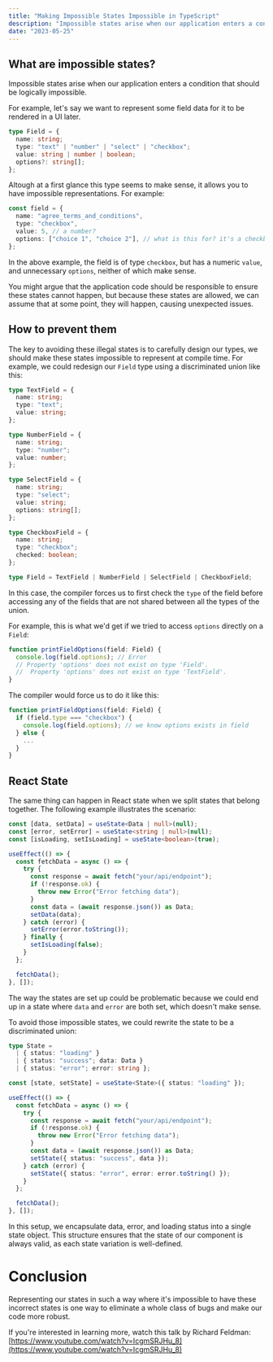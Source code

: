 ```yaml
---
title: "Making Impossible States Impossible in TypeScript"
description: "Impossible states arise when our application enters a condition that should be functionally impossible."
date: "2023-05-25"
---
```


## What are impossible states?

Impossible states arise when our application enters a condition that should be logically impossible.

For example, let's say we want to represent some field data for it to be rendered in a UI later.

```typescript
type Field = {
  name: string;
  type: "text" | "number" | "select" | "checkbox";
  value: string | number | boolean;
  options?: string[];
};
```

Altough at a first glance this type seems to make sense, it allows you to have impossible representations. For example:

```typescript
const field = {
  name: "agree_terms_and_conditions",
  type: "checkbox",
  value: 5, // a number?
  options: ["choice 1", "choice 2"], // what is this for? it's a checkbox
};
```

In the above example, the field is of type `checkbox`, but has a numeric `value`, and unnecessary `options`, neither of which make sense.

You might argue that the application code should be responsible to ensure these states cannot happen, but because these states are allowed, we can assume that at some point, they will happen, causing unexpected issues.

## How to prevent them

The key to avoiding these illegal states is to carefully design our types, we should make these states impossible to represent at compile time. For example, we
could redesign our `Field` type using a discriminated union like this:

```typescript
type TextField = {
  name: string;
  type: "text";
  value: string;
};

type NumberField = {
  name: string;
  type: "number";
  value: number;
};

type SelectField = {
  name: string;
  type: "select";
  value: string;
  options: string[];
};

type CheckboxField = {
  name: string;
  type: "checkbox";
  checked: boolean;
};

type Field = TextField | NumberField | SelectField | CheckboxField;
```

In this case, the compiler forces us to first check the `type` of the field before accessing any of the fields that are not shared between all the types of the union.

For example, this is what we'd get if we tried to access `options` directly on a `Field`:

```typescript
function printFieldOptions(field: Field) {
  console.log(field.options); // Error
  // Property 'options' does not exist on type 'Field'.
  //  Property 'options' does not exist on type 'TextField'.
}
```

The compiler would force us to do it like this:

```typescript
function printFieldOptions(field: Field) {
  if (field.type === "checkbox") {
    console.log(field.options); // we know options exists in field
  } else {
    ...
  }
}
```

## React State

The same thing can happen in React state when we split states that belong together. The following example illustrates the scenario:

```typescript
const [data, setData] = useState<Data | null>(null);
const [error, setError] = useState<string | null>(null);
const [isLoading, setIsLoading] = useState<boolean>(true);

useEffect(() => {
  const fetchData = async () => {
    try {
      const response = await fetch("your/api/endpoint");
      if (!response.ok) {
        throw new Error("Error fetching data");
      }
      const data = (await response.json()) as Data;
      setData(data);
    } catch (error) {
      setError(error.toString());
    } finally {
      setIsLoading(false);
    }
  };

  fetchData();
}, []);
```

The way the states are set up could be problematic because we could end up in a state where `data` and `error` are both set, which doesn't make sense.

To avoid those impossible states, we could rewrite the state to be a discriminated union:

```typescript
type State =
  | { status: "loading" }
  | { status: "success"; data: Data }
  | { status: "error"; error: string };

const [state, setState] = useState<State>({ status: "loading" });

useEffect(() => {
  const fetchData = async () => {
    try {
      const response = await fetch("your/api/endpoint");
      if (!response.ok) {
        throw new Error("Error fetching data");
      }
      const data = (await response.json()) as Data;
      setState({ status: "success", data });
    } catch (error) {
      setState({ status: "error", error: error.toString() });
    }
  };

  fetchData();
}, []);
```

In this setup, we encapsulate data, error, and loading status into a single state object. This structure ensures that the state of our component is always valid, as each state variation is well-defined.

# Conclusion

Representing our states in such a way where it's impossible to have these incorrect states is one way to eliminate a whole class of bugs and make our code more robust.

If you're interested in learning more, watch this talk by Richard Feldman: [https://www.youtube.com/watch?v=IcgmSRJHu_8](https://www.youtube.com/watch?v=IcgmSRJHu_8)
